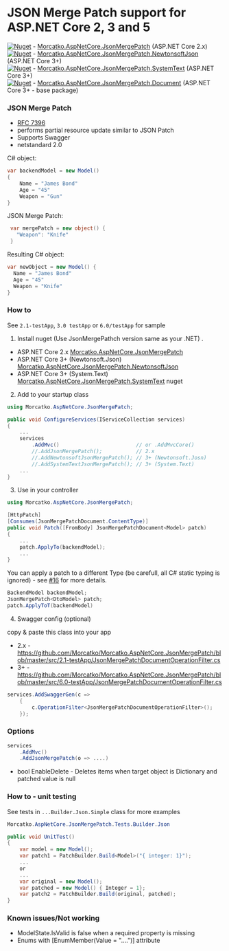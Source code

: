 # JSON Merge Patch support for ASP.NET Core 2, 3 and 5


[![Nuget](https://img.shields.io/nuget/v/Morcatko.AspNetCore.JsonMergePatch.svg)](https://www.nuget.org/packages/Morcatko.AspNetCore.JsonMergePatch) - [Morcatko.AspNetCore.JsonMergePatch](https://www.nuget.org/packages/Morcatko.AspNetCore.JsonMergePatch) (ASP.NET Core 2.x)  
[![Nuget](https://img.shields.io/nuget/v/Morcatko.AspNetCore.JsonMergePatch.NewtonsoftJson.svg)](https://www.nuget.org/packages/Morcatko.AspNetCore.JsonMergePatch.NewtonsoftJson) - [Morcatko.AspNetCore.JsonMergePatch.NewtonsoftJson](https://www.nuget.org/packages/Morcatko.AspNetCore.JsonMergePatch.NewtonsoftJson) (ASP.NET Core 3+)  
[![Nuget](https://img.shields.io/nuget/v/Morcatko.AspNetCore.JsonMergePatch.SystemText.svg)](https://www.nuget.org/packages/Morcatko.AspNetCore.JsonMergePatch.SystemText) - [Morcatko.AspNetCore.JsonMergePatch.SystemText](https://www.nuget.org/packages/Morcatko.AspNetCore.JsonMergePatch.SystemText) (ASP.NET Core 3+)  
[![Nuget](https://img.shields.io/nuget/v/Morcatko.AspNetCore.JsonMergePatch.Document.svg)](https://www.nuget.org/packages/Morcatko.AspNetCore.JsonMergePatch.Document) - [Morcatko.AspNetCore.JsonMergePatch.Document](https://www.nuget.org/packages/Morcatko.AspNetCore.JsonMergePatch.Document) (ASP.NET Core 3+ - base package)

### JSON Merge Patch
- [RFC 7396](https://tools.ietf.org/html/rfc7396)
- performs partial resource update similar to JSON Patch
- Supports Swagger
- netstandard 2.0
 
C# object:
````csharp
var backendModel = new Model()
{
    Name = "James Bond"
    Age = "45"
    Weapon = "Gun"
}
````
JSON Merge Patch:
````csharp
 var mergePatch = new object() {
   "Weapon": "Knife"
 }
````
Resulting C# object:
````csharp
var newObject = new Model() {
  Name = "James Bond"
  Age = "45"
  Weapon = "Knife"
}
````

### How to
See `2.1-testApp`, `3.0 testApp` or `6.0/testApp` for sample
1. Install nuget (Use JsonMergePathch version same as your .NET) .
- ASP.NET Core 2.x [Morcatko.AspNetCore.JsonMergePatch](https://www.nuget.org/packages/Morcatko.AspNetCore.JsonMergePatch)
- ASP.NET Core 3+ (Newtonsoft.Json) [Morcatko.AspNetCore.JsonMergePatch.NewtonsoftJson](https://www.nuget.org/packages/Morcatko.AspNetCore.JsonMergePatch.NewtonsoftJson)
- ASP.NET Core 3+ (System.Text) [Morcatko.AspNetCore.JsonMergePatch.SystemText](https://www.nuget.org/packages/Morcatko.AspNetCore.JsonMergePatch.SystemText) nuget

2. Add to your startup class
````csharp
using Morcatko.AspNetCore.JsonMergePatch;

public void ConfigureServices(IServiceCollection services)
{
    ...
    services
        .AddMvc()                         // or .AddMvcCore()
        //.AddJsonMergePatch();           // 2.x
        //.AddNewtonsoftJsonMergePatch(); // 3+ (Newtonsoft.Josn)
        //.AddSystemTextJsonMergePatch(); // 3+ (System.Text)
    ...
}
````
3. Use in your controller
````csharp
using Morcatko.AspNetCore.JsonMergePatch;

[HttpPatch]
[Consumes(JsonMergePatchDocument.ContentType)]
public void Patch([FromBody] JsonMergePatchDocument<Model> patch)
{
    ...
    patch.ApplyTo(backendModel);
    ...
}
````
You can apply a patch to a different Type (be carefull, all C# static typing is ignored) - see [#16](https://github.com/Morcatko/Morcatko.AspNetCore.JsonMergePatch/issues/16) for more details.
````csharp
BackendModel backendModel;
JsonMergePatch<DtoModel> patch;
patch.ApplyToT(backendModel)
````

4. Swagger config (optional)

copy & paste this class into your app 
 - 2.x - https://github.com/Morcatko/Morcatko.AspNetCore.JsonMergePatch/blob/master/src/2.1-testApp/JsonMergePatchDocumentOperationFilter.cs
 - 3+ - https://github.com/Morcatko/Morcatko.AspNetCore.JsonMergePatch/blob/master/src/6.0-testApp/JsonMergePatchDocumentOperationFilter.cs
````csharp
services.AddSwaggerGen(c =>
    {
        c.OperationFilter<JsonMergePatchDocumentOperationFilter>();
    });
````

### Options
````csharp
services
    .AddMvc()
    .AddJsonMergePatch(o => ....)
````
 * bool EnableDelete - Deletes items when target object is Dictionary and patched value is null

### How to - unit testing
See tests in `...Builder.Json.Simple` class for more examples
````csharp
Morcatko.AspNetCore.JsonMergePatch.Tests.Builder.Json

public void UnitTest()
{
    var model = new Model();
    var patch1 = PatchBuilder.Build<Model>("{ integer: 1}");
    ...
    or
    ...
    var original = new Model();
    var patched = new Model() { Integer = 1};
    var patch2 = PatchBuilder.Build(original, patched);
}
````

### Known issues/Not working
- ModelState.IsValid is false when a required property is missing
- Enums with [EnumMember(Value = "....")] attribute
